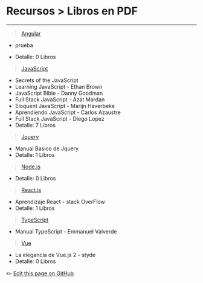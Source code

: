 # Recursos > Libros en PDF
---

> [Angular]()
 + prueba 
 - Detalle: 0 Libros
 
> [JavaScript]()
 - Secrets of the JavaScript
 - Learning JavaScript - Ethan Brown
 - JavaScript Bible - Danny Goodman
 - Full Stack JavaScript - Azat Mardan
 - Eloquent JavaScript - Marijn Haverbeke
 - Aprendiendo JavaScript - Carlos Azaustre
 - Full Stack JavaScript - Diego Lopez
 - Detalle: 7 Libros

 
> [Jquery]()
 - Manual Basico de Jquery
 - Detalle: 1 Libros
 
> [Node.js]()
 - Detalle: 0 Libros
 
> [React.js]()
 - Aprendizaje React - stack OverFlow
 - Detalle: 1 Libros
 
> [TypeScript]()
 - Manual TypeScript - Emmanuel Valverde
 
> [Vue]()
- La elegancia de Vue.js 2 - styde
 - Detalle: 0 Libros



:pencil2: [Edit this page on GitHub](https://github.com/jasp402/BibliotecaJS/edit/master/docs/recursos/libros.md)
